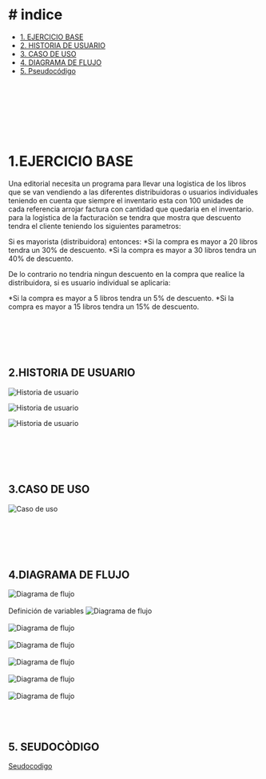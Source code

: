 # # indice

  - [1. EJERCICIO BASE](#1-EJERCICIO-BASE)
  - [2. HISTORIA DE USUARIO](#2-HISTORIA-DE-USUARIO)
  - [3. CASO DE USO](#3-CASO-DE-USO)
  - [4. DIAGRAMA DE FLUJO](#4-DIAGRAMA-DE-FLUJO)
  - [5. Pseudocódigo](#5-Pseudocódigo)


<br>
<br>
<br>
<br>
<br>
<br>

# 1.EJERCICIO BASE


Una editorial necesita un programa para llevar una logistica de los libros que se van vendiendo a las diferentes distribuidoras o usuarios individuales teniendo en cuenta que siempre el inventario esta con 100 unidades de cada referencia arrojar factura con cantidad que quedaria en el inventario.
para la logistica de la facturaciòn se tendra que mostra que descuento tendra el cliente teniendo los siguientes parametros:

Si es mayorista (distribuidora) entonces:
*Si la compra es mayor a 20 libros tendra un 30% de descuento.
*Si la compra es mayor a 30 libros tendra un 40% de descuento.

De lo contrario no tendria ningun descuento en la compra que realice la distribuidora, si es usuario individual se aplicaria:

*Si la compra es mayor a 5 libros tendra un 5% de descuento.
*Si la compra es mayor a 15 libros tendra un 15% de descuento.


<br>
<br>
<br>
<br>

## 2.HISTORIA DE USUARIO


![Historia de usuario](HISTORIAL_usuario.PNG)

![Historia de usuario](HISTORIAL_usuario2.PNG)

![Historia de usuario](HISTORIAL_usuario3.PNG)

<br>
<br>
<br>
<br>

## 3.CASO DE USO
![Caso de uso](Caso_de_uso.PNG)

<br>
<br>
<br>
<br>

## 4.DIAGRAMA DE FLUJO
![Diagrama de flujo](diagrama_flujo.png)
<br>
<br>
Definición de variables
![Diagrama de flujo](pseint1.png)
<br>
<br>
![Diagrama de flujo](pseint2.png)
<br>
<br>
![Diagrama de flujo](pseint3.png)
<br>
<br>
![Diagrama de flujo](pseint4.png)
<br>
<br>
![Diagrama de flujo](pseint5.png)
<br>
<br>
![Diagrama de flujo](pseint6.png)
<br>
<br>
<br>
<br>

## 5. SEUDOCÒDIGO

[Seudocodigo](Planeta_editoriapseint.psc)
